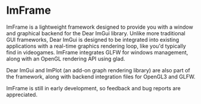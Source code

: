# ImFrame
ImFrame is a lightweight framework designed to provide you with a window and graphical backend for the Dear ImGui library.  Unlike more traditional GUI frameworks, Dear ImGui is designed to be integrated into existing applications with a real-time graphics rendering loop, like you'd typically find in videogames.  ImFrame integrates GLFW for windows management, along with an OpenGL rendering API using glad.

Dear ImGui and ImPlot (an add-on graph rendering library) are also part of the framework, along with backend integration files for OpenGL3 and GLFW.

ImFrame is still in early development, so feedback and bug reports are appreciated.


